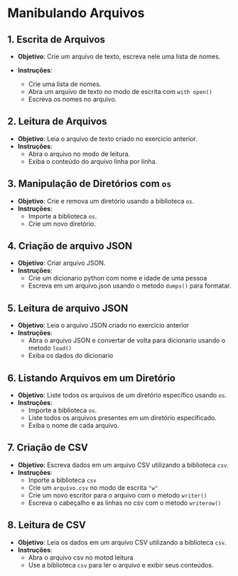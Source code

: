# Manibulando Arquivos

## 1. Escrita de Arquivos

- **Objetivo**: Crie um arquivo de texto, escreva nele uma lista de nomes.

- **Instruções**:
  - Crie uma lista de nomes.
  - Abra um arquivo de texto no modo de escrita com `with open()`
  - Escreva os nomes no arquivo.

## 2. Leitura de Arquivos

- **Objetivo**: Leia o arquivo de texto criado no exercicio anterior.
- **Instruções**:
  - Abra o arquivo no modo de leitura.
  - Exiba o conteúdo do arquivo linha por linha.

## 3. Manipulação de Diretórios com `os`

- **Objetivo**: Crie e remova um diretório usando a biblioteca `os`.
- **Instruções**:
  - Importe a biblioteca `os`.
  - Crie um novo diretório.

## 4. Criação de arquivo JSON

- **Objetivo**: Criar arquivo JSON.
- **Instruções**:
  - Crie um dicionario python com nome e idade de uma pessoa
  - Escreva em um arquivo.json usando o metodo `dumps()` para formatar.

## 5. Leitura de arquivo JSON

- **Objetivo**: Leia o arquivo JSON criado no exercicio anterior
- **Instruções**:
  - Abra o arquivo JSON e convertar de volta para dicionario usando o metodo `load()`
  - Exiba os dados do dicionario

## 6. Listando Arquivos em um Diretório

- **Objetivo**: Liste todos os arquivos de um diretório específico usando `os`.
- **Instruções**:
  - Importe a biblioteca `os`.
  - Liste todos os arquivos presentes em um diretório especificado.
  - Exiba o nome de cada arquivo.

## 7. Criação de CSV

- **Objetivo**: Escreva dados em um arquivo CSV utilizando a biblioteca `csv`.
- **Instruções**:
  - Inporte a biblioteca `csv`
  - Crie um `arquivo.csv` no modo de escrita `"w"`
  - Crie um novo escritor para o arquivo com o metodo `writer()`
  - Escreva o cabeçalho e as linhas no csv com o metodo `writerow()`

## 8. Leitura de CSV

- **Objetivo**: Leia os dados em um arquivo CSV utilizando a biblioteca `csv`.
- **Instruções**:
  - Abra o arquivo csv no motod leitura
  - Use a biblioteca `csv` para ler o arquivo e exibir seus conteúdos.
